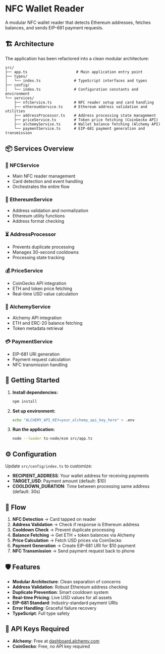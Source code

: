 # NFC Wallet Reader

A modular NFC wallet reader that detects Ethereum addresses, fetches balances, and sends EIP-681 payment requests.

## 🏗️ Architecture

The application has been refactored into a clean modular architecture:

```
src/
├── app.ts                      # Main application entry point
├── types/
│   └── index.ts               # TypeScript interfaces and types
├── config/
│   └── index.ts               # Configuration constants and environment
└── services/
    ├── nfcService.ts          # NFC reader setup and card handling
    ├── ethereumService.ts     # Ethereum address validation and utilities
    ├── addressProcessor.ts    # Address processing state management
    ├── priceService.ts        # Token price fetching (CoinGecko API)
    ├── alchemyService.ts      # Wallet balance fetching (Alchemy API)
    └── paymentService.ts      # EIP-681 payment generation and transmission
```

## 📦 Services Overview

### 🔧 **NFCService**
- Main NFC reader management
- Card detection and event handling
- Orchestrates the entire flow

### 🏦 **EthereumService**
- Address validation and normalization
- Ethereum utility functions
- Address format checking

### ⏳ **AddressProcessor**
- Prevents duplicate processing
- Manages 30-second cooldowns
- Processing state tracking

### 💰 **PriceService**
- CoinGecko API integration
- ETH and token price fetching
- Real-time USD value calculation

### 🔗 **AlchemyService**
- Alchemy API integration
- ETH and ERC-20 balance fetching
- Token metadata retrieval

### 💳 **PaymentService**
- EIP-681 URI generation
- Payment request calculation
- NFC transmission handling

## 🚀 Getting Started

1. **Install dependencies:**
   ```bash
   npm install
   ```

2. **Set up environment:**
   ```bash
   echo "ALCHEMY_API_KEY=your_alchemy_api_key_here" > .env
   ```

3. **Run the application:**
   ```bash
   node --loader ts-node/esm src/app.ts
   ```

## ⚙️ Configuration

Update `src/config/index.ts` to customize:
- **RECIPIENT_ADDRESS**: Your wallet address for receiving payments
- **TARGET_USD**: Payment amount (default: $10)
- **COOLDOWN_DURATION**: Time between processing same address (default: 30s)

## 🔄 Flow

1. **NFC Detection** → Card tapped on reader
2. **Address Validation** → Check if response is Ethereum address
3. **Cooldown Check** → Prevent duplicate processing
4. **Balance Fetching** → Get ETH + token balances via Alchemy
5. **Price Calculation** → Fetch USD prices via CoinGecko
6. **Payment Generation** → Create EIP-681 URI for $10 payment
7. **NFC Transmission** → Send payment request back to phone

## 🛡️ Features

- **Modular Architecture**: Clean separation of concerns
- **Address Validation**: Robust Ethereum address checking
- **Duplicate Prevention**: Smart cooldown system
- **Real-time Pricing**: Live USD values for all assets
- **EIP-681 Standard**: Industry-standard payment URIs
- **Error Handling**: Graceful failure recovery
- **TypeScript**: Full type safety

## 📝 API Keys Required

- **Alchemy**: Free at [dashboard.alchemy.com](https://dashboard.alchemy.com)
- **CoinGecko**: Free, no API key required 